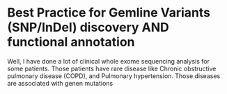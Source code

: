 # Best Practice for Gemline Variants (SNP/InDel) discovery AND functional annotation
Well, I have done a lot of clinical whole exome sequencing analysis for some patients. Those patients have rare disease like Chronic obstructive pulmonary disease (COPD), and Pulmonary hypertension. Those diseases are associated with genen mutations
